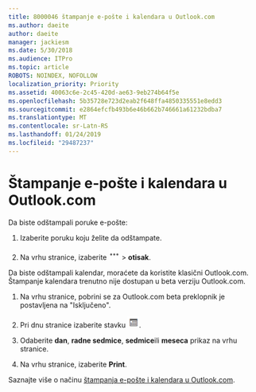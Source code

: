 ```yaml
---
title: 8000046 štampanje e-pošte i kalendara u Outlook.com
ms.author: daeite
author: daeite
manager: jackiesm
ms.date: 5/30/2018
ms.audience: ITPro
ms.topic: article
ROBOTS: NOINDEX, NOFOLLOW
localization_priority: Priority
ms.assetid: 40063c6e-2c45-420d-ae63-9eb274b64f5e
ms.openlocfilehash: 5b35728e723d2eab2f648ffa4850335551e8edd3
ms.sourcegitcommit: e2864efcfb493b6e46b662b746661a61232bdba7
ms.translationtype: MT
ms.contentlocale: sr-Latn-RS
ms.lasthandoff: 01/24/2019
ms.locfileid: "29487237"
---
```

# <a name="print-email-and-calendars-in-outlookcom"></a>Štampanje e-pošte i kalendara u Outlook.com

Da biste odštampali poruke e-pošte:
  
1. Izaberite poruku koju želite da odštampate.
    
2. Na vrhu stranice, izaberite ![više radnji](media/64993e8a-4a62-43b1-aa05-90f5ad4cba54.png) \> **otisak**. 
    
Da biste odštampali kalendar, moraćete da koristite klasični Outlook.com. Štampanje kalendara trenutno nije dostupan u beta verziju Outlook.com.
  
1. Na vrhu stranice, pobrini se za Outlook.com beta preklopnik je postavljena na "Isključeno".
    
2. Pri dnu stranice izaberite stavku  ![Kalendar](media/9e1a821a-c32e-4851-a866-342a39ffdca0.png).
    
3. Odaberite **dan**, **radne sedmice**, **sedmice**ili **meseca** prikaz na vrhu stranice. 
    
4. Na vrhu stranice, izaberite **Print**. 
    
Saznajte više o načinu [štampanja e-pošte i kalendara u Outlook.com](https://go.microsoft.com/fwlink/p/?linkid=2001208&amp;clcid=0x409).
  


